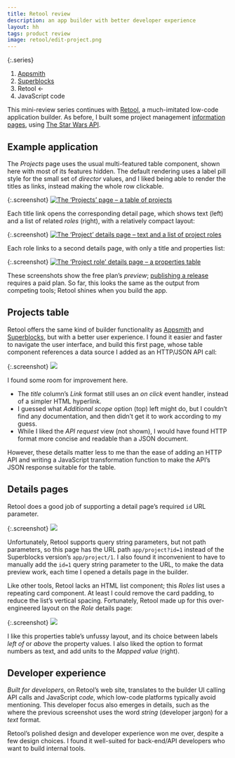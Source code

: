 ```yaml
---
title: Retool review
description: an app builder with better developer experience
layout: hh
tags: product review
image: retool/edit-project.png
---
```


{:.series}
1. [Appsmith](appsmith-review)
2. [Superblocks](superblocks-review)
3. Retool ←
4. JavaScript code

<!-- 615 -->

This mini-review series continues with [Retool](https://www.superblocks.com),
a much-imitated low-code application builder.
As before, I built some project management [information pages](information-pages),
using [The Star Wars API](https://swapi.dev).

## Example application

The _Projects_ page uses the usual multi-featured table component, shown here with most of its features hidden.
The default rendering uses a label pill style for the small set of _director_ values,
and I liked being able to render the titles as links, instead making the whole row clickable.

{:.screenshot}
[![The ‘Projects’ page – a table of projects](retool/preview-projects.webp)](retool/preview-projects.webp)

Each title link opens the corresponding detail page, which shows text (left) and a list of related _roles_ (right),
with a relatively compact layout:

{:.screenshot}
[![The ‘Project’ details page – text and a list of project roles](retool/preview-project.webp)](retool/preview-project.webp)

Each role links to a second details page, with only a title and properties list:

{:.screenshot}
[![The ‘Project role’ details page – a properties table](retool/preview-role.webp)](retool/preview-role.webp)

These screenshots show the free plan’s _preview_;
[publishing a release](https://docs.retool.com/apps/guides/app-management/releases-history)
requires a paid plan.
So far, this looks the same as the output from competing tools;
Retool shines when you build the app.

## Projects table

Retool offers the same kind of builder functionality as
[Appsmith](appsmith-review) and [Superblocks](superblocks-review),
but with a better user experience.
I found it easier and faster to navigate the user interface, and build this first page,
whose table component references a data source I added as an HTTP/JSON API call:

{:.screenshot}
[![](retool/edit-projects.webp)](retool/edit-projects.webp)

I found some room for improvement here.

* The _title_ column’s _Link_ format still uses an _on click_ event handler, instead of a simpler HTML hyperlink.
* I guessed what _Additional scope_ option (top) left might do, but I couldn’t find any documentation, and then didn’t get it to work according to my guess.
* While I liked the _API request_ view (not shown), I would have found HTTP format more concise and readable than a JSON document.

However, these details matter less to me than the ease of adding an HTTP API and writing a JavaScript transformation function to make the API’s JSON response suitable for the table.

## Details pages

Retool does a good job of supporting a detail page’s required `id` URL parameter.

{:.screenshot}
[![](retool/edit-project.webp)](retool/edit-project.webp)

Unfortunately, Retool supports query string parameters, but not path parameters,
so this page has the URL path `app/project?id=1` instead of the Superblocks version’s `app/project/1`.
I also found it inconvenient to have to manually add the `id=1` query string parameter to the URL,
to make the data preview work, each time I opened a details page in the builder.

Like other tools, Retool lacks an HTML list component; this _Roles_ list uses a repeating card component.
At least I could remove the card padding, to reduce the list’s vertical spacing.
Fortunately, Retool made up for this over-engineered layout on the _Role_ details page:

{:.screenshot}
[![](retool/edit-role.webp)](retool/edit-role.webp)

I like this properties table’s unfussy layout,
and its choice between labels _left of_ or _above_ the property values.
I also liked the option to format numbers as text, and add units to the _Mapped value_ (right).

## Developer experience

_Built for developers_, on Retool’s web site, translates to the builder UI calling API calls and JavaScript _code_,
which low-code platforms typically avoid mentioning.
This developer focus also emerges in details,
such as the where the previous screenshot uses the word _string_ (developer jargon) for a _text_ format.

Retool’s polished design and developer experience won me over, despite a few design choices.
I found it well-suited for back-end/API developers who want to build internal tools.
